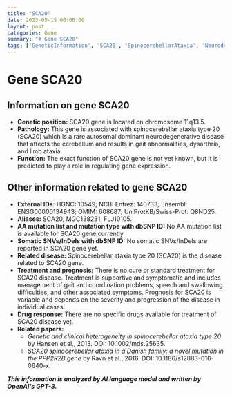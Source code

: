 ```yaml
---
title: "SCA20"
date: 2023-05-15 00:00:00
layout: post
categories: Gene
summary: "# Gene SCA20"
tags: ['GeneticInformation', 'SCA20', 'SpinocerebellarAtaxia', 'NeurodegenerativeDisease', 'GeneFunction', 'DiseaseTreatment', 'Prognosis', 'ResearchPapers']
---
```


# Gene SCA20

## Information on gene SCA20
- **Genetic position:** SCA20 gene is located on chromosome 11q13.5.
- **Pathology:** This gene is associated with spinocerebellar ataxia type 20 (SCA20) which is a rare autosomal dominant neurodegenerative disease that affects the cerebellum and results in gait abnormalities, dysarthria, and limb ataxia.
- **Function:** The exact function of SCA20 gene is not yet known, but it is predicted to play a role in regulating gene expression.

## Other information related to gene SCA20
- **External IDs:** HGNC: 10549; NCBI Entrez: 140733; Ensembl: ENSG00000134943; OMIM: 608687; UniProtKB/Swiss-Prot: Q8ND25.
- **Aliases:** SCA20, MGC138231, FLJ10105.
- **AA mutation list and mutation type with dbSNP ID:** No AA mutation list is available for SCA20 gene currently. 
- **Somatic SNVs/InDels with dbSNP ID:** No somatic SNVs/InDels are reported in SCA20 gene yet.
- **Related disease:** Spinocerebellar ataxia type 20 (SCA20) is the disease related to SCA20 gene.
- **Treatment and prognosis:** There is no cure or standard treatment for SCA20 disease. Treatment is supportive and symptomatic and includes management of gait and coordination problems, speech and swallowing difficulties, and other associated symptoms. Prognosis for SCA20 is variable and depends on the severity and progression of the disease in individual cases.
- **Drug response:** There are no specific drugs available for treatment of SCA20 disease yet.
- **Related papers:**
    - *Genetic and clinical heterogeneity in spinocerebellar ataxia type 20* by Hansen et al., 2013. DOI: 10.1002/mds.25635.
    - *SCA20 spinocerebellar ataxia in a Danish family: a novel mutation in the PPP2R2B gene* by Ravn et al., 2016. DOI: 10.1186/s12883-016-0640-x.

**_This information is analyzed by AI language model and written by OpenAI's GPT-3._**